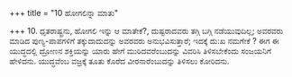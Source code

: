 +++
title = "10 ಹೋಗಲಿನ್ನಾ ಮಾತು"

+++
10. ಧೃತರಾಷ್ಟ್ರನು,  ಹೋಗಲಿ ಇನ್ನು ಆ ಮಾತೇಕೆ?, ದುಷ್ಟರಾದವರು ತಗ್ಗಿ ಬಗ್ಗಿ ನಡೆಯುವುದಿಲ್ಲ; ಅವರವರು ಮಾಡಿದ ಪುಣ್ಯ-ಪಾಪಗಳಿಗೆ ತಕ್ಕುದಾದುದನ್ನು ಅವರವರು ಅನುಭವಿಸುತ್ತಾರೆ; ಇದಕ್ಕೆ ದು:ಖ ನಮಗೇಕೆ ? ಈಗ ಈ ಯುದ್ಧದಲ್ಲಿ ದ್ರೋಣನ ಶಕ್ತಿಯನ್ನು ಯಾರು ಹೇಗೆ ಮುರಿದವರೆಂಬುದನ್ನು ವಿವರಿಸಿ ತಿಳಿಸಬೇಕೆಂದು ಸಂಜಯನಿಗೆ ಹೇಳಿದನು. ಯುದ್ಧವೆಂಬ ವಜ್ರಕ್ಕೆ ತೂತು ಕೊರೆದ ವೀರನಾರೆಂಬುದನ್ನು ತಿಳಿಸಲು ಕೋರಿದನು.